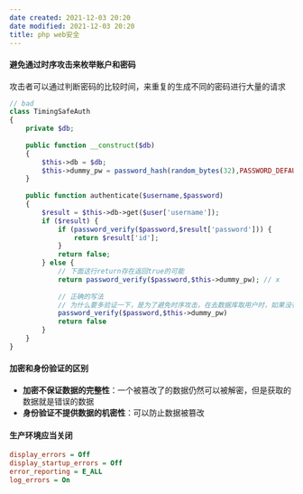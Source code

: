 ```yaml
---
date created: 2021-12-03 20:20
date modified: 2021-12-03 20:20
title: php web安全
---
```

#### 避免通过时序攻击来枚举账户和密码

攻击者可以通过判断密码的比较时间，来重复的生成不同的密码进行大量的请求

```php
// bad 
class TimingSafeAuth
{
    private $db;
    
    public function __construct($db)
    {
		$this->db = $db;
        $this->dummy_pw = password_hash(random_bytes(32),PASSWORD_DEFAULT);
    }
    
    public function authenticate($username,$password)
    {
        $result = $this->db->get($user['username']);
        if ($result) {
            if (password_verify($password,$result['password'])) {
                return $result['id'];
            }
            return false;
        } else {
            // 下面这行return存在返回true的可能
			return password_verify($password,$this->dummy_pw); // x
            
            // 正确的写法
            // 为什么要多验证一下，是为了避免时序攻击，在去数据库取用户时，如果没有这个用户不进行，密码验证这个步骤的话，则返回时间与进行密码验证的时间是会有细微的不一致的，此时攻击者就可以根据时间的不一致进行攻击
            password_verify($password,$this->dummy_pw)
            return false
        }
    }
}
```

#### 加密和身份验证的区别

- **加密不保证数据的完整性**：一个被篡改了的数据仍然可以被解密，但是获取的数据就是错误的数据
- **身份验证不提供数据的机密性**：可以防止数据被篡改

#### 生产环境应当关闭

```ini
display_errors = Off
display_startup_errors = Off
error_reporting = E_ALL
log_errors = On
```

